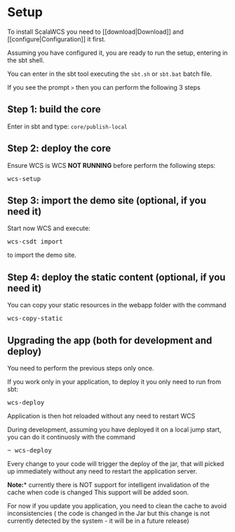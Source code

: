 # Setup

To install ScalaWCS you need to [[download|Download]] and [[configure|Configuration]] it first.

Assuming you have configured it, you are ready to run the setup, entering in the sbt shell.

You can enter in the sbt tool executing the ``sbt.sh`` or ``sbt.bat`` batch file.

If you see the prompt ``>`` then you can perform the following 3 steps

## Step 1: build the core

Enter in sbt and type: ``core/publish-local``

## Step 2: deploy the core

Ensure WCS is  WCS **NOT RUNNING** before perform the following steps:

<pre>
wcs-setup
</pre>

## Step 3: import the demo site (optional, if you need it)

Start now WCS and execute:

<pre>
wcs-csdt import
</pre>

to import the demo site.

## Step 4: deploy the static content (optional, if you need it)

You can copy your static resources in the webapp folder with the command

<pre>
wcs-copy-static
</pre>


## Upgrading the app (both for development and deploy)

You need to perform the previous steps only once.

If you work only in your application, to deploy it you only need to run from sbt:

<pre>
wcs-deploy
</pre>

Application is then hot reloaded without any need to restart WCS

During development, assuming you have deployed it on a local jump start, you can do it continuosly with the command

<pre>
~ wcs-deploy
</pre>

Every change to your code will trigger the deploy of the jar, that will picked up immediately without any need to restart the application server.

**Note:*** currently there is NOT support for intelligent invalidation of the cache when code is changed
This support will be added soon.

For now if you update you application, you need to clean the cache to avoid inconsistencies 
( the code is changed in the Jar but this change is not currently detected by the system - it will be in a future release)